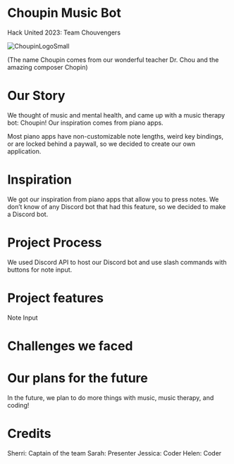 # Choupin Music Bot
Hack United 2023: Team Chouvengers

![ChoupinLogoSmall](https://github.com/MasterCheetah608/choupin/assets/83442445/ffca7ad7-14e3-45e5-a825-c912b4fcc5c7)

(The name Choupin comes from our wonderful teacher Dr. Chou and the amazing composer Chopin)
# Our Story
We thought of music and mental health, and came up with a music therapy bot: Choupin! Our inspiration comes from piano apps.

Most piano apps have non-customizable note lengths, weird key bindings, or are locked behind a paywall, so we decided to create our own application.
# Inspiration
We got our inspiration from piano apps that allow you to press notes. We don’t know of any Discord bot that had this feature, so we decided to make a Discord bot.
# Project Process
We used Discord API to host our Discord bot and use slash commands with buttons for note input.
# Project features
Note Input
# Challenges we faced
# Our plans for the future
In the future, we plan to do more things with music, music therapy, and coding!
# Credits
Sherri: Captain of the team
Sarah: Presenter
Jessica: Coder
Helen: Coder
